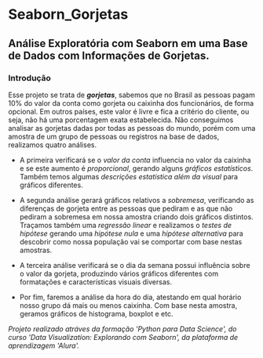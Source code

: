 # Seaborn_Gorjetas
## Análise Exploratória com Seaborn em uma Base de Dados com Informações de Gorjetas.

### Introdução
Esse projeto se trata de _**gorjetas**_, sabemos que no Brasil as pessoas pagam 10% do valor da conta como gorjeta ou caixinha dos funcionários, de forma opcional. Em outros países, este valor é livre e fica a critério do cliente, ou seja, não há uma porcentagem exata estabelecida. Não conseguimos analisar as gorjetas dadas por todas as pessoas do mundo, porém com uma amostra de um grupo de pessoas ou registros na base de dados, realizamos quatro análises.

* A primeira verificará se o _valor da conta_ influencia no valor da caixinha e se este aumento é _proporcional_, gerando alguns _gráficos estatísticos_. Também temos algumas _descrições estatística além da visual_ para gráficos diferentes.

* A segunda análise gerará gráficos relativos a _sobremesa_, verificando as diferenças de gorjeta entre as pessoas que pediram e as que não pediram a sobremesa em nossa amostra criando dois gráficos distintos. Traçamos também uma _regressão linear_ e realizamos o _testes de hipótese_ gerando uma _hipótese nula_ e uma _hipótese alternativa_ para descobrir como nossa população vai se comportar com base nestas amostras.

* A terceira análise verificará se o dia da semana possui influência sobre o valor da gorjeta, produzindo vários gráficos diferentes com formatações e características visuais diversas.

* Por fim, faremos a análise da hora do dia, atestando em qual horário nosso grupo dá mais ou menos caixinha. Com base nesta amostra, geramos gráficos de histograma, boxplot e etc.

_Projeto realizado atráves da formação 'Python para Data Science', do curso 'Data Visualization: Explorando com Seaborn', da plataforma de aprendizagem 'Alura'._

